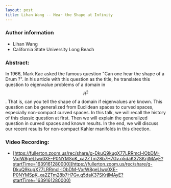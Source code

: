 ```yaml
---
layout: post
title: Lihan Wang -- Hear the Shape at Infinity
---
```


### Author information
* Lihan Wang
* California State University Long Beach

### Abstract:

In 1966, Mark Kac asked the famous question "Can one hear the shape of a Drum ?". In his article with this question as the title, he translates this question to eigenvalue problems of a domain in $$R^2$$. That is, can you tell the shape of a domain if eigenvalues are known. This question can be generalized from Euclidean spaces to curved spaces, especially non-compact curved spaces. In this talk, we will recall the history of this classic question at first. Then we will explain the generalized question in curved spaces and known results. In the end, we will discuss our recent results for non-compact Kahler manifolds in this direction.


### Video Recording:

* [https://fullerton.zoom.us/rec/share/g-DkuQ9kugX77LRRmcI-lObDM-VxrW8geLlwx0XE-P0NYMSpK_xa2ZTm28b7H7Gv.q5daK37SKrjIMAyE?startTime=1639161280000](https://fullerton.zoom.us/rec/share/g-DkuQ9kugX77LRRmcI-lObDM-VxrW8geLlwx0XE-P0NYMSpK_xa2ZTm28b7H7Gv.q5daK37SKrjIMAyE?startTime=1639161280000)


